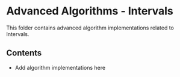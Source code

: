 # Advanced Algorithms - Intervals

This folder contains advanced algorithm implementations related to Intervals.

## Contents

* Add algorithm implementations here


